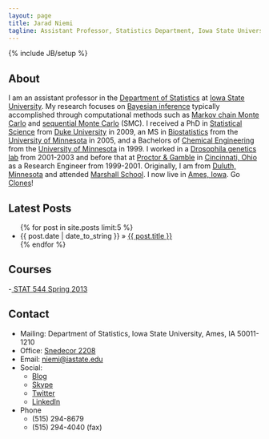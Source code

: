 ```yaml
---
layout: page
title: Jarad Niemi
tagline: Assistant Professor, Statistics Department, Iowa State University
---
```

{% include JB/setup %}

## About

I am an assistant professor in the [Department of Statistics](http://www.stat.iastate.edu/ "ISU Statistics Department") at [Iowa State University](http://www.iastate.edu/ "Iowa State University"). 
My research focuses on [Bayesian inference](http://en.wikipedia.org/wiki/Bayesian_inference "Bayesian inference") typically accomplished through computational methods such as [Markov chain Monte Carlo](http://en.wikipedia.org/wiki/Markov_chain_Monte_Carlo "MCMC") and [sequential Monte Carlo](http://en.wikipedia.org/wiki/Particle_filter "SMC") (SMC). 
I received a PhD in [Statistical Science](http://stat.duke.edu/ "Stats @ Duke") from [Duke University](http://duke.edu/ "Duke University") in 2009, an MS in [Biostatistics](http://www.sph.umn.edu/biostatistics/ "Biostat @ Minnesota") from the [University of Minnesota](http://www1.umn.edu/twincities/index.html "University of Minnesota") in 2005, and a Bachelors of [Chemical Engineering](http://www.cems.umn.edu/ "Chemical Engineering @ Minnesota") from the [University of Minnesota](http://www1.umn.edu/twincities/index.html "University of Minnesota") in 1999. 
I worked in a [Drosophila genetics lab](http://www.cbs.umn.edu/gcd/faculty/michaelsimmons "Michael Simmons") from 2001-2003 and before that at [Proctor & Gamble](http://www.pg.com/ "P&G") in [Cincinnati, Ohio](http://www.cincinnati-oh.gov/cityofcincinnati/ "Cincinnati, Ohio") as a Research Engineer from 1999-2001. 
Originally, I am from [Duluth, Minnesota](http://www.duluthmn.gov/ "Duluth, Minnesota") and attended [Marshall School](http://www.marshallschool.org/). I now live in [Ames, Iowa](http://www.cityofames.org/ "Ames, Iowa"). Go [Clones](http://www.cyclones.com/ "ISU Cyclones")!

## Latest Posts

<ul class="posts">
  {% for post in site.posts limit:5 %}
    <li><span>{{ post.date | date_to_string }}</span> &raquo; <a href="{{ BASE_PATH }}{{ post.url }}">{{ post.title }}</a></li>
  {% endfor %}
</ul>

## Courses
-[ STAT 544 Spring 2013](http://jarad.github.com/stat544/)

## Contact

- Mailing: Department of Statistics, Iowa State University, Ames, IA 50011-1210
- Office: [Snedecor 2208](http://www.fpm.iastate.edu/maps/default.asp?zoom=2&xcenter=1471&ycenter=1869&background=map&layer=buildingnames&xshow=1470&yshow=1868 "Map to Snedecor Hall")
- Email: <niemi@iastate.edu>
- Social: 
  - [Blog](http://niemiconsulting.com/blog/blog/ "Jarad Niemi's blog")
  - [Skype](skype:jaradniemi?add "Jarad Niemi's Skype account")
  - [Twitter](https://twitter.com/#NiemiSTAT "Jarad Niemi's twitter account")
  - [LinkedIn](http://www.linkedin.com/in/jaradniemi "Jarad Niemi's LinkedIn account")
- Phone
  - (515) 294-8679
  - (515) 294-4040 (fax)


